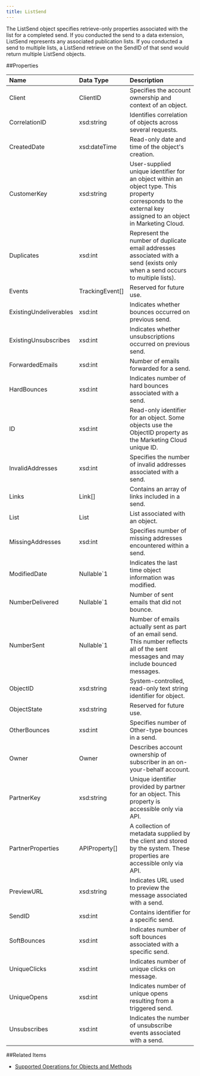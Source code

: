 ```yaml
---
title: ListSend
---
```

The ListSend object specifies retrieve-only properties associated with the list for a completed send. If you conducted the send to a data extension, ListSend represents any associated publication lists. If you conducted a send to multiple lists, a ListSend retrieve on the SendID of that send would return multiple ListSend objects.

##Properties
<table class="table table-hover"> <thead align="left"><tr><th>Name</th><th>Data Type</th><th>Description</th></tr></thead> <tbody><tr><td>Client</td><td>ClientID</td><td>Specifies the account ownership and context of an object.</td></tr><tr><td>CorrelationID</td><td>xsd:string</td><td>Identifies correlation of objects across several requests.</td></tr><tr><td>CreatedDate</td><td>xsd:dateTime</td><td>Read-only date and time of the object's creation.</td></tr><tr><td>CustomerKey</td><td>xsd:string</td><td>User-supplied unique identifier for an object within an object type. This property corresponds to the external key assigned to an object in Marketing Cloud.</td></tr><tr><td>Duplicates</td><td>xsd:int</td><td>Represent the number of duplicate email addresses associated with a send (exists only when a send occurs to multiple lists).</td></tr><tr><td>Events</td><td>TrackingEvent[]</td><td>Reserved for future use.</td></tr><tr><td>ExistingUndeliverables</td><td>xsd:int</td><td>Indicates whether bounces occurred on previous send.</td></tr><tr><td>ExistingUnsubscribes</td><td>xsd:int</td><td>Indicates whether unsubscriptions occurred on previous send.</td></tr><tr><td>ForwardedEmails</td><td>xsd:int</td><td>Number of emails forwarded for a send.</td></tr><tr><td>HardBounces</td><td>xsd:int</td><td>Indicates number of hard bounces associated with a send.</td></tr><tr><td>ID</td><td>xsd:int</td><td>Read-only identifier for an object. Some objects use the ObjectID property as the Marketing Cloud unique ID.</td></tr><tr><td>InvalidAddresses</td><td>xsd:int</td><td>Specifies the number of invalid addresses associated with a send.</td></tr><tr><td>Links</td><td>Link[]</td><td>Contains an array of links included in a send.</td></tr><tr><td>List</td><td>List</td><td>List associated with an object.</td></tr><tr><td>MissingAddresses</td><td>xsd:int</td><td>Specifies number of missing addresses encountered within a send.</td></tr>
<tr><td>ModifiedDate</td><td>Nullable&#96;1</td><td>Indicates the last time object information was modified.</td></tr>
<tr><td>NumberDelivered</td><td>Nullable&#96;1</td><td>Number of sent emails that did not bounce.</td></tr>
<tr><td>NumberSent</td><td>Nullable&#96;1</td><td>Number of emails actually sent as part of an email send. This number reflects all of the sent messages and may include bounced messages.</td></tr>
<tr><td>ObjectID</td><td>xsd:string</td><td>System-controlled, read-only text string identifier for object.</td></tr><tr><td>ObjectState</td><td>xsd:string</td><td>Reserved for future use.</td></tr><tr><td>OtherBounces</td><td>xsd:int</td><td>Specifies number of Other-type bounces in a send.</td></tr><tr><td>Owner</td><td>Owner</td><td>Describes account ownership of subscriber in an on-your-behalf account.</td></tr><tr><td>PartnerKey</td><td>xsd:string</td><td>Unique identifier provided by partner for an object. This property is accessible only via API.</td></tr><tr><td>PartnerProperties</td><td>APIProperty[]</td><td>A collection of metadata supplied by the client and stored by the system. These properties are accessible only via API.</td></tr><tr><td>PreviewURL</td><td>xsd:string</td><td>Indicates URL used to preview the message associated with a send.</td></tr><tr><td>SendID</td><td>xsd:int</td><td>Contains identifier for a specific send.</td></tr><tr><td>SoftBounces</td><td>xsd:int</td><td>Indicates number of soft bounces associated with a specific send.</td></tr><tr><td>UniqueClicks</td><td>xsd:int</td><td>Indicates number of unique clicks on message.</td></tr><tr><td>UniqueOpens</td><td>xsd:int</td><td>Indicates number of unique opens resulting from a triggered send.</td></tr><tr><td>Unsubscribes</td><td>xsd:int</td><td>Indicates the number of unsubscribe events associated with a send.</td></tr></tbody></table>

##Related Items
* [Supported Operations for Objects and Methods](https://developer.salesforce.com/docs/atlas.en-us.mc-apis.meta/mc-apis/supported_operations_for_objects_and_methods.htm)
